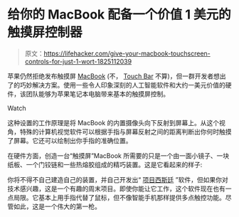 # 给你的 MacBook 配备一个价值 1 美元的触摸屏控制器

> 原文：<https://lifehacker.com/give-your-macbook-touchscreen-controls-for-just-1-wort-1825112039>

苹果仍然拒绝发布触摸屏 [MacBook](https://lifehacker.com/dont-buy-an-apple-laptop-until-the-new-macbook-air-come-1823519381) (不， [Touch Bar](https://lifehacker.com/fix-your-touch-bar-with-this-app-1823463782) 不算)，但一群开发者想出了的巧妙解决方案。使用一些令人印象深刻的人工智能软件和大约一美元价值的硬件，该团队能够为苹果笔记本电脑带来基本的触摸屏控制。

Watch

这种设置的工作原理是将 MacBook 的内置摄像头向下反射到屏幕上。从这个视角，特殊的计算机视觉软件可以根据手指与屏幕反射之间的距离判断出你何时触摸了屏幕。它还可以绘制出你手指的准确位置。

在硬件方面，创造一台“触摸屏”MacBook 所需要的只是一个由一面小镜子、一块纸板、一个门铰链和一些热熔胶组成的精巧装置。这是它看起来的样子:

你将不得不自己建造自己的装置，并自己开发出“ [项目西斯廷](https://github.com/bijection/sistine) ”软件，但如果你对技术感兴趣，这是一个有趣的周末项目。即使你能让它工作，这个软件现在也有一点局限。它基本上用手指代替了鼠标，但不像智能手机那样提供多点触控功能。尽管如此，这是一个伟大的第一枪。